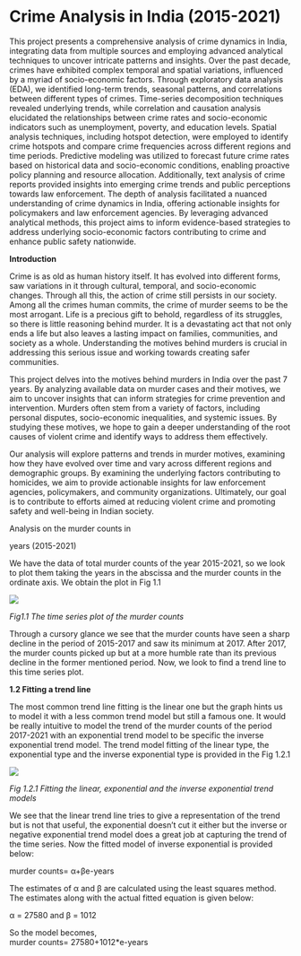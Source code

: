 # Crime Analysis in India (2015-2021)

This project presents a comprehensive analysis of crime dynamics in India, 
integrating data from multiple sources and employing advanced analytical 
techniques to uncover intricate patterns and insights. Over the past decade, 
crimes have exhibited complex temporal and spatial variations, influenced by a 
myriad of socio-economic factors. Through exploratory data analysis (EDA), we 
identified long-term trends, seasonal patterns, and correlations between 
different types of crimes. Time-series decomposition techniques revealed 
underlying trends, while correlation and causation analysis elucidated the 
relationships between crime rates and socio-economic indicators such as 
unemployment, poverty, and education levels.
Spatial analysis techniques, including hotspot detection, were employed to 
identify crime hotspots and compare crime frequencies across different regions 
and time periods. Predictive modeling was utilized to forecast future crime rates 
based on historical data and socio-economic conditions, enabling proactive 
policy planning and resource allocation. Additionally, text analysis of crime 
reports provided insights into emerging crime trends and public perceptions 
towards law enforcement.
The depth of analysis facilitated a nuanced understanding of crime dynamics in 
India, offering actionable insights for policymakers and law enforcement 
agencies. By leveraging advanced analytical methods, this project aims to inform 
evidence-based strategies to address underlying socio-economic factors 
contributing to crime and enhance public safety nationwide.


**Introduction**


Crime is as old as human history itself. It has evolved into different forms, saw variations in it through cultural, temporal, and socio-economic changes. Through all this, the action of crime still persists in our society. Among all the crimes human commits, the crime of murder seems to be the most arrogant. Life is a precious gift to behold, regardless of its struggles, so there is little reasoning behind murder. It is a devastating act that not only ends a life but also leaves a lasting impact on families, communities, and society as a whole. Understanding the motives behind murders is crucial in addressing this serious issue and working towards creating safer communities.

This project delves into the motives behind murders in India over the past 7 years. By analyzing available data on murder cases and their motives, we aim to uncover insights that can inform strategies for crime prevention and intervention. Murders often stem from a variety of factors, including personal disputes, socio-economic inequalities, and systemic issues. By studying these motives, we hope to gain a deeper understanding of the root causes of violent crime and identify ways to address them effectively.

Our analysis will explore patterns and trends in murder motives, examining how they have evolved over time and vary across different regions and demographic groups. By examining the underlying factors contributing to homicides, we aim to provide actionable insights for law enforcement agencies, policymakers, and community organizations. Ultimately, our goal is to contribute to efforts aimed at reducing violent crime and promoting safety and well-being in Indian society.







Analysis on the murder counts in  

years (2015-2021)

We have the data of total murder counts of the year 2015-2021, so we look to plot them taking the years in the abscissa and the murder counts in the ordinate axis. We obtain the plot in Fig 1.1

![](Aspose.Words.e91d200c-ebe0-4df4-97df-e22a3bb3a97d.001.png)

*Fig1.1 The time series plot of the murder counts*

Through a cursory glance we see that the murder counts have seen a sharp decline in the period of 2015-2017 and saw its minimum at 2017. After 2017, the murder counts picked up but at a more humble rate than its previous decline in the former mentioned period. Now, we look to find a trend line to this time series plot.

**1.2 Fitting a trend line**

The most common trend line fitting is the linear one but the graph hints us to model it with a less common trend model but still a famous one. It would be really intuitive to model the trend of the murder counts of the period 2017-2021 with an exponential trend model to be specific the inverse exponential trend model. The trend model fitting of the linear type, the exponential type and the inverse exponential type is provided in the Fig 1.2.1

![](Aspose.Words.e91d200c-ebe0-4df4-97df-e22a3bb3a97d.002.png)

*Fig 1.2.1 Fitting the linear, exponential and the inverse exponential trend models*

We see that the linear trend line tries to give a representation of the trend but is not that useful, the exponential doesn’t cut it either but the inverse or negative exponential trend model does a great job at capturing the trend of the time series. Now the fitted model of inverse exponential is provided below:

murder counts= α+βe-years

The estimates of α and β are calculated using the least squares method. The estimates along with the actual fitted equation is given below:

α = 27580 and β = 1012

So the model becomes,  
murder counts= 27580+1012\*e-years

